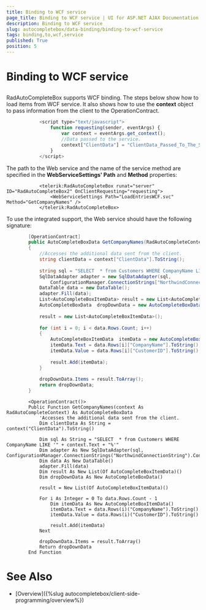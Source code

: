 ```yaml
---
title: Binding to WCF service
page_title: Binding to WCF service | UI for ASP.NET AJAX Documentation
description: Binding to WCF service
slug: autocompletebox/data-binding/binding-to-wcf-service
tags: binding,to,wcf,service
published: True
position: 5
---
```


# Binding to WCF service



## 

RadAutoCompleteBox supports WCF binding. The steps below show how to load items from WCF service. It also shows how to use the __context__ object to pass information from the client to the OperationContract.

````JavaScript
			<script type="text/javascript">
				function requesting(sender, eventArgs) {
					var context = eventArgs.get_context();
					//Data passed to the service.
					context["ClientData"] = "ClientData_Passed_To_The_Service";
				}
			</script>
````



The path to the Web service and the name of the service method are specified in the __WebServiceSettings' Path__ and __Method__ properties:

````ASPNET
			<telerik:RadAutoCompleteBox runat="server" ID="RadAutoCompleteBox2" OnClientRequesting="requesting">
				<WebServiceSettings Path="LoadEntriesWCF.svc" Method="GetCompanyNames" />
			</telerik:RadAutoCompleteBox>
````



To use the integrated support, the Web service should have the following signature:



````C#
		[OperationContract]
		public AutoCompleteBoxData GetCompanyNames(RadAutoCompleteContext context)
		{
			//Accesses the additional data sent from the client.
			string clientData = context["ClientData"].ToString();
	
			string sql = "SELECT  * from Customers WHERE CompanyName LIKE '" + context.Text + "%'";
			SqlDataAdapter adapter = new SqlDataAdapter(sql,
				ConfigurationManager.ConnectionStrings["NorthwindConnectionString"].ConnectionString);
			DataTable data = new DataTable();
			adapter.Fill(data);
			List<AutoCompleteBoxItemData> result = new List<AutoCompleteBoxItemData>();
			AutoCompleteBoxData  dropDownData = new AutoCompleteBoxData();
	
			result = new List<AutoCompleteBoxItemData>();
	
			for (int i = 0; i < data.Rows.Count; i++)
			{
				AutoCompleteBoxItemData  itemData = new AutoCompleteBoxItemData();
				itemData.Text = data.Rows[i]["CompanyName"].ToString();
				itemData.Value = data.Rows[i]["CustomerID"].ToString();
	
				result.Add(itemData);
			}
	
			dropDownData.Items = result.ToArray();
			return dropDownData;
		}
````
````VB.NET
	    <OperationContract()>
	    Public Function GetCompanyNames(context As RadAutoCompleteContext) As AutoCompleteBoxData
	        'Accesses the additional data sent from the client.
	        Dim clientData As String = context("ClientData").ToString()
	
	        Dim sql As String = "SELECT  * from Customers WHERE CompanyName LIKE '" + context.Text + "%'"
	        Dim adapter As New SqlDataAdapter(sql, ConfigurationManager.ConnectionStrings("NorthwindConnectionString").ConnectionString)
	        Dim data As New DataTable()
	        adapter.Fill(data)
	        Dim result As New List(Of AutoCompleteBoxItemData)()
	        Dim dropDownData As New AutoCompleteBoxData()
	
	        result = New List(Of AutoCompleteBoxItemData)()
	
	        For i As Integer = 0 To data.Rows.Count - 1
	            Dim itemData As New AutoCompleteBoxItemData()
	            itemData.Text = data.Rows(i)("CompanyName").ToString()
	            itemData.Value = data.Rows(i)("CustomerID").ToString()
	
	            result.Add(itemData)
	        Next
	
	        dropDownData.Items = result.ToArray()
	        Return dropDownData
	    End Function
````


# See Also

 * [Overview]({%slug autocompletebox/client-side-programming/overview%})
